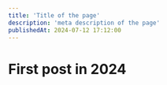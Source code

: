 ```yaml
---
title: 'Title of the page'
description: 'meta description of the page'
publishedAt: 2024-07-12 17:12:00
---
```


# First post in 2024
